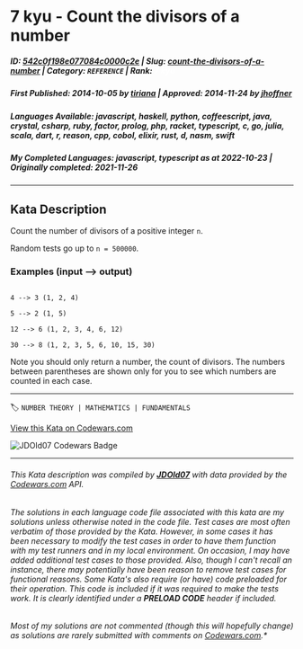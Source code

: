 # 7 kyu - Count the divisors of a number

##### **ID**: [542c0f198e077084c0000c2e](https://www.codewars.com/kata/542c0f198e077084c0000c2e) | **Slug**: [count-the-divisors-of-a-number](https://www.codewars.com/kata/542c0f198e077084c0000c2e) | **Category**: `REFERENCE` | **Rank**: <span style="color:white">7 kyu</span>

##### **First Published**: 2014-10-05 ***by*** [tiriana](https://www.codewars.com/users/tiriana) | **Approved**: 2014-11-24 ***by*** [jhoffner](https://www.codewars.com/users/jhoffner)

##### **Languages Available**: javascript, haskell, python, coffeescript, java, crystal, csharp, ruby, factor, prolog, php, racket, typescript, c, go, julia, scala, dart, r, reason, cpp, cobol, elixir, rust, d, nasm, swift

##### **My Completed Languages**: javascript, typescript ***as at*** 2022-10-23 | **Originally completed**: 2021-11-26

---

## Kata Description


Count the number of divisors of a positive integer `n`.



Random tests go up to `n = 500000`.



### Examples (input --> output)

```

4 --> 3 (1, 2, 4)

5 --> 2 (1, 5)

12 --> 6 (1, 2, 3, 4, 6, 12)

30 --> 8 (1, 2, 3, 5, 6, 10, 15, 30)

```

Note you should only return a number, the count of divisors. The numbers between parentheses are shown only for you to see which numbers are counted in each case.





---


🏷 `NUMBER THEORY | MATHEMATICS | FUNDAMENTALS`


[View this Kata on Codewars.com](https://www.codewars.com/kata/542c0f198e077084c0000c2e)

![](https://www.codewars.com/users/jdold07/badges/large "JDOld07 Codewars Badge")

---

###### *This Kata description was compiled by [**JDOld07**](https://tpstech.dev) with data provided by the [Codewars.com](https://www.codewars.com) API.*

###### *The solutions in each language code file associated with this kata are my solutions unless otherwise noted in the code file.  Test cases are most often verbatim of those provided by the Kata.  However, in some cases it has been necessary to modify the test cases in order to have them function with my test runners and in my local environment.  On occasion, I may have added additional test cases to those provided.  Also, though I can't recall an instance, there may potentially have been reason to remove test cases for functional reasons.  Some Kata's also require (*or have*) code preloaded for their operation.  This code is included if it was required to make the tests work.  It is clearly identified under a **PRELOAD CODE** header if included.*

###### Most of my solutions are not commented (*though this will hopefully change*) as solutions are rarely submitted with comments on [Codewars.com](https://www.codewars.com).*
